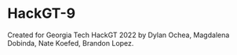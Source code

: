 # HackGT-9

Created for Georgia Tech HackGT 2022 by Dylan Ochea, Magdalena Dobinda, Nate Koefed, Brandon Lopez.
